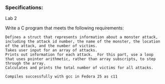 ### Specifications:
Lab 2


Write a C program that meets the following requirements:

```
Defines a struct that represents information about a monster attack, including the attack id number, the name of the monster, the location of the attack, and the number of victims.
Takes user input for an array of attacks. 
Prints out information for each attack.  For this part, use a loop that uses pointer arithmetic, rather than array subscripts, to step through the array.
Calculates and prints the total number of victims for all attacks.

Compiles successfully with gcc in Fedora 25 as c11
```






